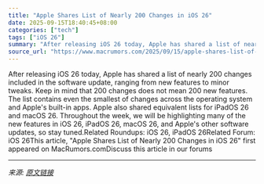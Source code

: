 ```yaml
---
title: "Apple Shares List of Nearly 200 Changes in iOS 26"
date: 2025-09-15T18:40:45+08:00
categories: ["tech"]
tags: ["iOS 26"]
summary: "After releasing iOS 26 today, Apple has shared a list of nearly 200 changes included in the software update, ranging from new features to minor tweaks. Keep in mind that 200 changes does not mean 200 "
source_url: "https://www.macrumors.com/2025/09/15/apple-shares-list-of-nearly-200-ios-26-changes/"
---
```


After releasing iOS 26 today, Apple has shared a list of nearly 200 changes included in the software update, ranging from new features to minor tweaks. Keep in mind that 200 changes does not mean 200 new features. The list contains even the smallest of changes across the operating system and Apple's built-in apps. Apple also shared equivalent lists for iPadOS 26 and macOS 26. Throughout the week, we will be highlighting many of the new features in iOS 26, iPadOS 26, macOS 26, and Apple's other software updates, so stay tuned.Related Roundups: iOS 26, iPadOS 26Related Forum: iOS 26This article, &quot;Apple Shares List of Nearly 200 Changes in iOS 26&quot; first appeared on MacRumors.comDiscuss this article in our forums

---

*来源: [原文链接](https://www.macrumors.com/2025/09/15/apple-shares-list-of-nearly-200-ios-26-changes/)*

